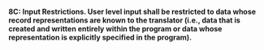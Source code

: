 **8C: Input Restrictions.  User level input shall be restricted to data whose record representations are known to the translator (i.e., data that is created and written entirely within the program or data whose representation is explicitly specified in the program).**
